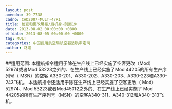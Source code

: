 ```yaml
---
layout: post
amendno: 39-7738
cadno: CAD2007-MULT-47R1
title: 检查和更改尾椎/后机身-剖面19
date: 2013-08-02 00:00:00 +0800
effdate: 2013-08-05 00:00:00 +0800
tag: MULT
categories: 中国民用航空局航空器适航审定司
author: 路遥
---
```


##适用范围:
本适航指令适用于除在生产线上已经实施了空客更改（Mod） 52974或者Mod 53223之外的、在生产线上已经实施了Mod 44205的所有生产序列号（ MSN）的空客 A330-201、A330-202、A330-203、A330-223和A330-243飞机。
本适航指令还适用于除在生产线上已经实施了空客更改（ Mod） 52974、Mod 53223或者Mod45012之外的、在生产线上已经实施了 Mod 44205的所有生产序列号（MSN）的空客A340-311、A340-312和A340-313飞机。

